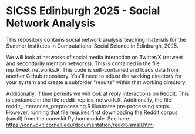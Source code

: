 # SICSS Edinburgh 2025 - Social Network Analysis

This repository contains social network analysis teaching materials for the Summer Institutes in Computational Social Science in Edinburgh, 2025.

We will look at networks of social media interaction on Twitter/X (retweet and secondarily mention networks). This is contained in the file mp_tweet_networks.R. This code is self-contained and loads data from another Github repository. You'll need to adjust the working directory for your system and create a subfolder "results" within that working directory.

Additionally, if time permits we will look at reply interactions on Reddit. This is contained in the file reddit_replies_network.R. Additionally, the file reddit_utterances_preprocessing.R illustrates pre-processing steps. However, running that file requires first downloading the Reddit corpus (small) from the convokit Python module. See here: https://convokit.cornell.edu/documentation/reddit-small.html
